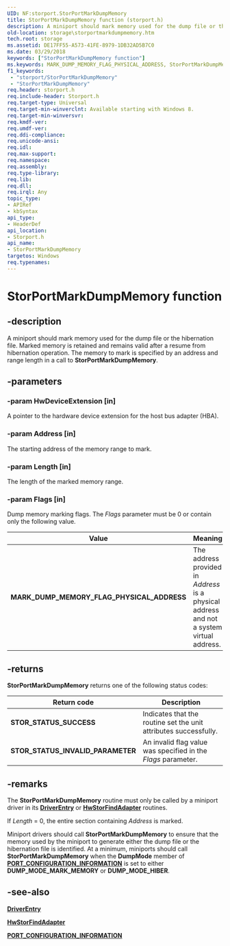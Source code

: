```yaml
---
UID: NF:storport.StorPortMarkDumpMemory
title: StorPortMarkDumpMemory function (storport.h)
description: A miniport should mark memory used for the dump file or the hibernation file.
old-location: storage\storportmarkdumpmemory.htm
tech.root: storage
ms.assetid: DE17FF55-A573-41FE-8979-1DB32AD5B7C0
ms.date: 03/29/2018
keywords: ["StorPortMarkDumpMemory function"]
ms.keywords: MARK_DUMP_MEMORY_FLAG_PHYSICAL_ADDRESS, StorPortMarkDumpMemory, StorPortMarkDumpMemory routine [Storage Devices], storage.storportmarkdumpmemory, storport/StorPortMarkDumpMemory
f1_keywords:
 - "storport/StorPortMarkDumpMemory"
 - "StorPortMarkDumpMemory"
req.header: storport.h
req.include-header: Storport.h
req.target-type: Universal
req.target-min-winverclnt: Available starting with Windows 8.
req.target-min-winversvr: 
req.kmdf-ver: 
req.umdf-ver: 
req.ddi-compliance: 
req.unicode-ansi: 
req.idl: 
req.max-support: 
req.namespace: 
req.assembly: 
req.type-library: 
req.lib: 
req.dll: 
req.irql: Any
topic_type:
- APIRef
- kbSyntax
api_type:
- HeaderDef
api_location:
- Storport.h
api_name:
- StorPortMarkDumpMemory
targetos: Windows
req.typenames: 
---
```


# StorPortMarkDumpMemory function

## -description

A miniport should mark memory used for the dump file or the hibernation file. Marked memory is retained and remains valid after a resume from hibernation operation. The memory  to mark is specified by an address and range length in a call to **StorPortMarkDumpMemory**.

## -parameters

### -param HwDeviceExtension [in]

A pointer to the hardware device extension for the host bus adapter (HBA).

### -param Address [in]

The starting address of the memory range to mark.

### -param Length [in]

The length of the marked memory range.

### -param Flags [in]

Dump memory marking flags. The *Flags* parameter must be 0 or contain only the following value.

| Value | Meaning |
| ----- | ------- |
| **MARK_DUMP_MEMORY_FLAG_PHYSICAL_ADDRESS** | The address provided in *Address* is a physical address and not a system virtual address.

## -returns

**StorPortMarkDumpMemory** returns one of the following status codes:

| Return code | Description |
| ----------- | ----------- |
| **STOR_STATUS_SUCCESS** | Indicates that the routine set the unit attributes successfully. |
| **STOR_STATUS_INVALID_PARAMETER** | An invalid flag value was specified in the *Flags* parameter. |

## -remarks

The **StorPortMarkDumpMemory** routine must only be called by a miniport driver in its [**DriverEntry**](https://docs.microsoft.com/windows-hardware/drivers/storage/driverentry-of-ide-controller-minidriver) or [**HwStorFindAdapter**](nc-storport-hw_find_adapter.md) routines.

If *Length* = 0, the entire section containing *Address* is marked.

Miniport drivers should call **StorPortMarkDumpMemory** to ensure that the memory used by the miniport to generate either the dump file or the hibernation file is identified. At a minimum, miniports should call **StorPortMarkDumpMemory** when the **DumpMode** member of [**PORT_CONFIGURATION_INFORMATION**](ns-storport-_port_configuration_information.md) is set to either **DUMP_MODE_MARK_MEMORY** or **DUMP_MODE_HIBER**.

## -see-also

[**DriverEntry**](https://docs.microsoft.com/windows-hardware/drivers/storage/driverentry-of-ide-controller-minidriver)

[**HwStorFindAdapter**](nc-storport-hw_find_adapter.md)

[**PORT_CONFIGURATION_INFORMATION**](ns-storport-_port_configuration_information.md)
